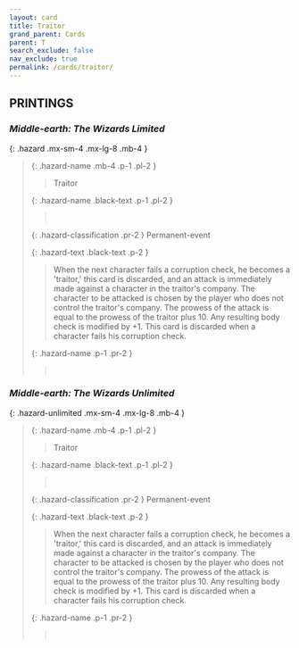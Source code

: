 ```yaml
---
layout: card
title: Traitor
grand_parent: Cards
parent: T
search_exclude: false
nav_exclude: true
permalink: /cards/traitor/
---
```


## PRINTINGS


### _Middle-earth: The Wizards Limited_

{: .hazard .mx-sm-4 .mx-lg-8 .mb-4 }
> {: .hazard-name .mb-4 .p-1 .pl-2 }
> > <div class="hazard-mp"></div>
> > <div class="card-name">Traitor</div>
>
> {: .hazard-name .black-text .p-1 .pl-2 }
> > &nbsp;
>
> {: .hazard-classification .pr-2 }
> Permanent-event
>
> {: .hazard-text .black-text .p-2 }
> > When the next character fails a corruption check, he becomes a 'traitor,' this card is discarded, and an attack is immediately made against a character in the traitor's company. The character to be attacked is chosen by the player who does not control the traitor's company. The prowess of the attack is equal to the prowess of the traitor plus 10. Any resulting body check is modified by +1. This card is discarded when a character fails his corruption check. 
>
> {: .hazard-name .p-1 .pr-2 }
> > <div class="card-shield"></div>
> > <div class="card-corruption">&nbsp;</div>

### _Middle-earth: The Wizards Unlimited_

{: .hazard-unlimited .mx-sm-4 .mx-lg-8 .mb-4 }
> {: .hazard-name .mb-4 .p-1 .pl-2 }
> > <div class="hazard-mp"></div>
> > <div class="card-name">Traitor</div>
>
> {: .hazard-name .black-text .p-1 .pl-2 }
> > &nbsp;
>
> {: .hazard-classification .pr-2 }
> Permanent-event
>
> {: .hazard-text .black-text .p-2 }
> > When the next character fails a corruption check, he becomes a 'traitor,' this card is discarded, and an attack is immediately made against a character in the traitor's company. The character to be attacked is chosen by the player who does not control the traitor's company. The prowess of the attack is equal to the prowess of the traitor plus 10. Any resulting body check is modified by +1. This card is discarded when a character fails his corruption check. 
>
> {: .hazard-name .p-1 .pr-2 }
> > <div class="card-shield"></div>
> > <div class="card-corruption-white">&nbsp;</div>

